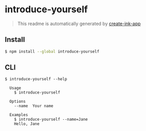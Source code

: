 # introduce-yourself

> This readme is automatically generated by [create-ink-app](https://github.com/vadimdemedes/create-ink-app)


## Install

```bash
$ npm install --global introduce-yourself
```


## CLI

```
$ introduce-yourself --help

  Usage
    $ introduce-yourself

  Options
    --name  Your name

  Examples
    $ introduce-yourself --name=Jane
    Hello, Jane
```
